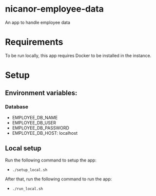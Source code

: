 # nicanor-employee-data
 An app to handle employee data

 # Requirements

 To be run locally, this app requires Docker to be installed in the instance.

# Setup

## Environment variables:

### Database

* EMPLOYEE_DB_NAME
* EMPLOYEE_DB_USER
* EMPLOYEE_DB_PASSWORD
* EMPLOYEE_DB_HOST: localhost

## Local setup

Run the following command to setup the app:

* `./setup_local.sh`

After that, run the following command to run the app:

* `./run_local.sh`
